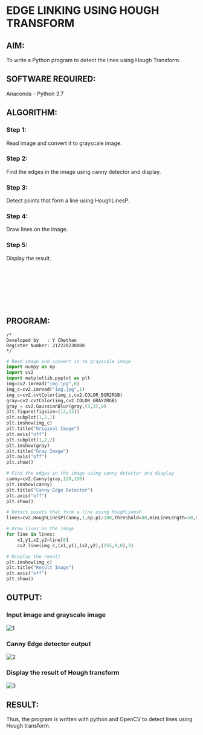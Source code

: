 # EDGE LINKING USING HOUGH TRANSFORM
## AIM:
To write a Python program to detect the lines using Hough Transform.

## SOFTWARE REQUIRED:
Anaconda - Python 3.7

## ALGORITHM:
### Step 1:
Read image and convert it to grayscale image.

### Step 2:
Find the edges in the image using canny detector and display.

### Step 3:
Detect points that form a line using HoughLinesP.

### Step 4:
Draw lines on the image.

### Step 5:
Display the result.

<br><br><br><br><br><br>

## PROGRAM:
```
/*
Developed by   : Y Chethan
Register Number: 212220230008
*/
```
```Python
# Read image and convert it to grayscale image
import numpy as np
import cv2
import matplotlib.pyplot as plt
img=cv2.imread("img.jpg",0)
img_c=cv2.imread("img.jpg",1)
img_c=cv2.cvtColor(img_c,cv2.COLOR_BGR2RGB)
gray=cv2.cvtColor(img,cv2.COLOR_GRAY2RGB)
gray = cv2.GaussianBlur(gray,(3,3),0)
plt.figure(figsize=(13,13))
plt.subplot(1,2,1)
plt.imshow(img_c)
plt.title("Original Image")
plt.axis("off")
plt.subplot(1,2,2)
plt.imshow(gray)
plt.title("Gray Image")
plt.axis("off")
plt.show()

# Find the edges in the image using canny detector and display
canny=cv2.Canny(gray,120,150)
plt.imshow(canny)
plt.title("Canny Edge Detector")
plt.axis("off")
plt.show()

# Detect points that form a line using HoughLinesP
lines=cv2.HoughLinesP(canny,1,np.pi/180,threshold=80,minLineLength=50,maxLineGap=250)

# Draw lines on the image
for line in lines:
    x1,y1,x2,y2=line[0]
    cv2.line(img_c,(x1,y1),(x2,y2),(255,0,0),3)

# Display the result
plt.imshow(img_c)
plt.title("Result Image")
plt.axis("off")
plt.show()

```
## OUTPUT:

### Input image and grayscale image

![1](https://user-images.githubusercontent.com/75234991/169073193-edb7dc65-76c9-4d79-a35f-0225a2fb9dab.png)

### Canny Edge detector output

![2](https://user-images.githubusercontent.com/75234991/169073230-479b5772-805d-463f-afac-97ad89786c3c.png)

### Display the result of Hough transform

![3](https://user-images.githubusercontent.com/75234991/169073275-5fe84886-cbb2-446e-8dd6-b2930b90b457.png)

## RESULT:
Thus, the program is written with python and OpenCV to detect lines using Hough transform. 
